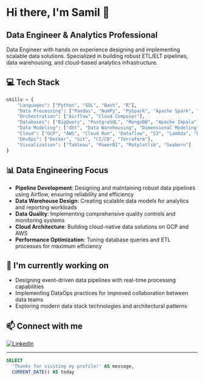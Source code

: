 ###  

# Hi there, I'm Samil 👋

## Data Engineer & Analytics Professional

Data Engineer with hands on experience designing and implementing scalable data solutions. Specialized in building robust ETL/ELT pipelines, data warehousing, and cloud-based analytics infrastructure.

## 💻 Tech Stack

```python
skills = {
    "Languages": ["Python", "SQL", "Bash", "R"],
    "Data Processing": ["Pandas", "NumPy", "PySpark", "Apache Spark", "Hadoop"],
    "Orchestration": ["Airflow", "Cloud Composer"],
    "Databases": ["BigQuery", "PostgreSQL", "MongoDB", "Apache Impala"],
    "Data Modeling": ["dbt", "Data Warehousing", "Dimensional Modeling"],
    "Cloud": ["GCP", "AWS", "Cloud Run", "Dataflow", "S3", "Lambda", "DynamoDB"],
    "DevOps": ["Docker", "Git", "CI/CD", "Terraform"],
    "Visualization": ["Tableau", "PowerBI", "Matplotlib", "Seaborn"]
}
```

## 📊 Data Engineering Focus

- **Pipeline Development**: Designing and maintaining robust data pipelines using Airflow, ensuring reliability and efficiency
- **Data Warehouse Design**: Creating scalable data models for analytics and reporting workloads
- **Data Quality**: Implementing comprehensive quality controls and monitoring systems
- **Cloud Architecture**: Building cloud-native data solutions on GCP and AWS
- **Performance Optimization**: Tuning database queries and ETL processes for maximum efficiency

## 🔭 I'm currently working on

- Designing event-driven data pipelines with real-time processing capabilities
- Implementing DataOps practices for improved collaboration between data teams
- Exploring modern data stack technologies and architectural patterns



## 📫 Connect with me

[![LinkedIn](https://img.shields.io/badge/-LinkedIn-0A66C2?style=flat&logo=linkedin&logoColor=white)](https://www.linkedin.com/in/ssamilozkan/)

---

```sql
SELECT 
  'Thanks for visiting my profile!' AS message,
  CURRENT_DATE() AS today
```

###


